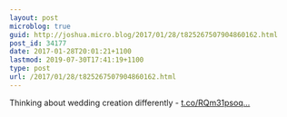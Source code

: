 ```yaml
---
layout: post
microblog: true
guid: http://joshua.micro.blog/2017/01/28/t825267507904860162.html
post_id: 34177
date: 2017-01-28T20:01:21+1100
lastmod: 2019-07-30T17:41:19+1100
type: post
url: /2017/01/28/t825267507904860162.html
---
```

Thinking about wedding creation differently - [t.co/RQm31psoq...](https://t.co/RQm31psoq5)
